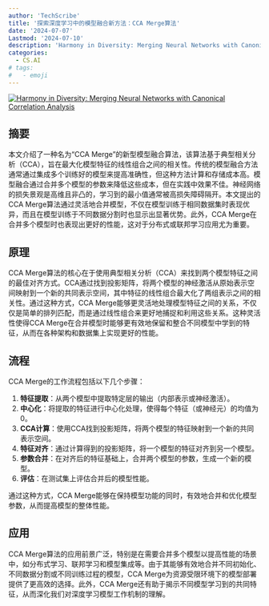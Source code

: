 ```yaml
---
author: 'TechScribe'
title: '探索深度学习中的模型融合新方法：CCA Merge算法'
date: '2024-07-07'
Lastmod: '2024-07-10'
description: 'Harmony in Diversity: Merging Neural Networks with Canonical Correlation Analysis'
categories:
  - CS.AI
# tags:
#   - emoji
---
```


[![Harmony in Diversity: Merging Neural Networks with Canonical Correlation Analysis](https://arxiv-research-1301205113.cos.ap-guangzhou.myqcloud.com/images/2407.05385v1.pdf_0.jpg)](https://arxiv.org/abs/2407.05385v1)

## 摘要

本文介绍了一种名为“CCA Merge”的新型模型融合算法，该算法基于典型相关分析（CCA），旨在最大化模型特征的线性组合之间的相关性。传统的模型融合方法通常通过集成多个训练好的模型来提高准确性，但这种方法计算和存储成本高。模型融合通过合并多个模型的参数来降低这些成本，但在实践中效果不佳。神经网络的损失景观是高维且非凸的，学习到的最小值通常被高损失障碍隔开。本文提出的CCA Merge算法通过灵活地合并模型，不仅在模型训练于相同数据集时表现优异，而且在模型训练于不同数据分割时也显示出显著优势。此外，CCA Merge在合并多个模型时也表现出更好的性能，这对于分布式或联邦学习应用尤为重要。<!--more-->

## 原理

CCA Merge算法的核心在于使用典型相关分析（CCA）来找到两个模型特征之间的最佳对齐方式。CCA通过找到投影矩阵，将两个模型的神经激活从原始表示空间映射到一个新的共同表示空间，其中特征的线性组合最大化了两组表示之间的相关性。通过这种方式，CCA Merge能够更灵活地处理模型特征之间的关系，不仅仅是简单的排列匹配，而是通过线性组合来更好地捕捉和利用这些关系。这种灵活性使得CCA Merge在合并模型时能够更有效地保留和整合不同模型中学到的特征，从而在各种架构和数据集上实现更好的性能。

## 流程

CCA Merge的工作流程包括以下几个步骤：
1. **特征提取**：从两个模型中提取特定层的输出（内部表示或神经激活）。
2. **中心化**：将提取的特征进行中心化处理，使得每个特征（或神经元）的均值为0。
3. **CCA计算**：使用CCA找到投影矩阵，将两个模型的特征映射到一个新的共同表示空间。
4. **特征对齐**：通过计算得到的投影矩阵，将一个模型的特征对齐到另一个模型。
5. **参数合并**：在对齐后的特征基础上，合并两个模型的参数，生成一个新的模型。
6. **评估**：在测试集上评估合并后的模型性能。

通过这种方式，CCA Merge能够在保持模型功能的同时，有效地合并和优化模型参数，从而提高模型的整体性能。

## 应用

CCA Merge算法的应用前景广泛，特别是在需要合并多个模型以提高性能的场景中，如分布式学习、联邦学习和模型集成等。由于其能够有效地合并不同初始化、不同数据分割或不同训练过程的模型，CCA Merge为资源受限环境下的模型部署提供了更高效的选择。此外，CCA Merge还有助于揭示不同模型学习到的共同特征，从而深化我们对深度学习模型工作机制的理解。